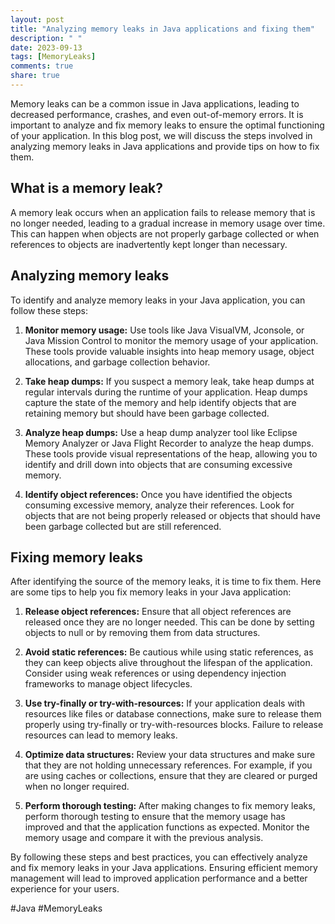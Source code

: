 ```yaml
---
layout: post
title: "Analyzing memory leaks in Java applications and fixing them"
description: " "
date: 2023-09-13
tags: [MemoryLeaks]
comments: true
share: true
---
```


Memory leaks can be a common issue in Java applications, leading to decreased performance, crashes, and even out-of-memory errors. It is important to analyze and fix memory leaks to ensure the optimal functioning of your application. In this blog post, we will discuss the steps involved in analyzing memory leaks in Java applications and provide tips on how to fix them.

## What is a memory leak?

A memory leak occurs when an application fails to release memory that is no longer needed, leading to a gradual increase in memory usage over time. This can happen when objects are not properly garbage collected or when references to objects are inadvertently kept longer than necessary.

## Analyzing memory leaks

To identify and analyze memory leaks in your Java application, you can follow these steps:

1. **Monitor memory usage:** Use tools like Java VisualVM, Jconsole, or Java Mission Control to monitor the memory usage of your application. These tools provide valuable insights into heap memory usage, object allocations, and garbage collection behavior.

2. **Take heap dumps:** If you suspect a memory leak, take heap dumps at regular intervals during the runtime of your application. Heap dumps capture the state of the memory and help identify objects that are retaining memory but should have been garbage collected.

3. **Analyze heap dumps:** Use a heap dump analyzer tool like Eclipse Memory Analyzer or Java Flight Recorder to analyze the heap dumps. These tools provide visual representations of the heap, allowing you to identify and drill down into objects that are consuming excessive memory.

4. **Identify object references:** Once you have identified the objects consuming excessive memory, analyze their references. Look for objects that are not being properly released or objects that should have been garbage collected but are still referenced.

## Fixing memory leaks

After identifying the source of the memory leaks, it is time to fix them. Here are some tips to help you fix memory leaks in your Java application:

1. **Release object references:** Ensure that all object references are released once they are no longer needed. This can be done by setting objects to null or by removing them from data structures.

2. **Avoid static references:** Be cautious while using static references, as they can keep objects alive throughout the lifespan of the application. Consider using weak references or using dependency injection frameworks to manage object lifecycles.

3. **Use try-finally or try-with-resources:** If your application deals with resources like files or database connections, make sure to release them properly using try-finally or try-with-resources blocks. Failure to release resources can lead to memory leaks.

4. **Optimize data structures:** Review your data structures and make sure that they are not holding unnecessary references. For example, if you are using caches or collections, ensure that they are cleared or purged when no longer required.

5. **Perform thorough testing:** After making changes to fix memory leaks, perform thorough testing to ensure that the memory usage has improved and that the application functions as expected. Monitor the memory usage and compare it with the previous analysis.

By following these steps and best practices, you can effectively analyze and fix memory leaks in your Java applications. Ensuring efficient memory management will lead to improved application performance and a better experience for your users.

#Java #MemoryLeaks